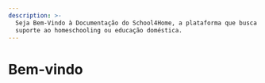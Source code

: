 ```yaml
---
description: >-
  Seja Bem-Vindo à Documentação do School4Home, a plataforma que busca da
  suporte ao homeschooling ou educação doméstica.
---
```


# Bem-vindo



